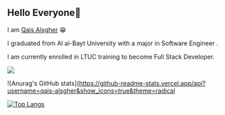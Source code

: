 

 ## Hello Everyone👋
 
I am [Qais Alsgher](https://github.com/qais-alsgher) 😁

I graduated from Al al-Bayt University with a major in Software Engineer .

I am currently enrolled in LTUC training to become Full Stack Developer.


![]('https://raw.githubusercontent.com/abhisheknaiidu/abhisheknaiidu/master/code.gif')

![Anurag's GitHub stats](https://github-readme-stats.vercel.app/api?username=qais-alsgher&show_icons=true&theme=radical

[![Top Langs](https://github-readme-stats.vercel.app/api/top-langs/?username=anuraghazra&layout=compact)](https://github.com/anuraghazra/github-readme-stats)
